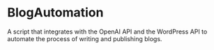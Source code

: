 # BlogAutomation
A script that integrates with the OpenAI API and the WordPress API to automate the process of writing and publishing blogs.
